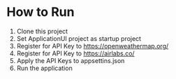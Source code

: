 # How to Run
1. Clone this project
2. Set ApplicationUI project as startup project
3. Register for API Key to https://openweathermap.org/
4. Register for API Key to https://airlabs.co/
5. Apply the API Keys to appsettins.json
6. Run the application
